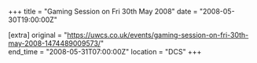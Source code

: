 +++
title = "Gaming Session on Fri 30th May 2008"
date = "2008-05-30T19:00:00Z"

[extra]
original = "https://uwcs.co.uk/events/gaming-session-on-fri-30th-may-2008-1474489009573/"    
end_time = "2008-05-31T07:00:00Z"
location = "DCS"
+++



